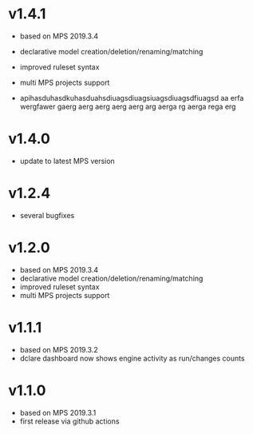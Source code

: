 # v1.4.1
- based on MPS 2019.3.4
- declarative model creation/deletion/renaming/matching
- improved ruleset syntax
- multi MPS projects support

- apihasduhasdkuhasduahsdiuagsdiuagsiuagsdiuagsdfiuagsd
aa erfa wergfawer gaerg aerg aerg aerg aerg
arg aerga rg aerga rega erg
# v1.4.0
- update to latest MPS version
# v1.2.4
- several bugfixes
# v1.2.0
- based on MPS 2019.3.4
- declarative model creation/deletion/renaming/matching
- improved ruleset syntax
- multi MPS projects support
# v1.1.1
- based on MPS 2019.3.2
- dclare dashboard now shows engine activity as run/changes counts
# v1.1.0
- based on MPS 2019.3.1
- first release via github actions
